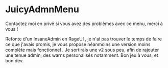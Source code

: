 # JuicyAdmnMenu
Contactez moi en privé si vous avez des problèmes avec ce menu, merci à vous !

Refonte d'un InsaneAdmin en RageUI , je n'ai pas trouver le temps de faire ce que j'avais promis, je vous propose néanmoins une version moins complète mais fonctionnel . Je sortirais une v2 sous peu, afin de rajouter une tenue admin, des warns personalisés notamment. Bon jeu à vous, et bon dev. 
